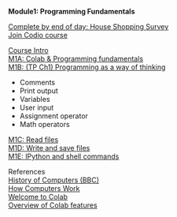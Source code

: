 <b>Module1: Programming Fundamentals</b>  

[Complete by end of day: House Shopping Survey](https://forms.gle/QxfeNCZ5Dzr9hnyv5)  
[Join Codio course](https://codio.com/p/signup?courseToken=lunar-robert)  

[Course Intro](https://www.dropbox.com/scl/fi/1sif6b40p181liyilboaf/00-1-Intro-to-Python-Bootcamp.pptx?rlkey=f4rrn37gzmes8q3k090b1opyw&dl=1)  
[M1A: Colab & Programming fundamentals](https://colab.research.google.com/drive/1pVkmyO5o25ySDo1UjKOPco5vzXlpZLl-)     
[M1B: (TP Ch1) Programming as a way of thinking](https://colab.research.google.com/github/AllenDowney/ThinkPython/blob/v3/chapters/chap01.ipynb)  
- Comments
- Print output
- Variables
- User input
- Assignment operator
- Math operators

[M1C: Read files](https://colab.research.google.com/github/computationalcore/introduction-to-python/blob/master/notebooks/4-files/PY0101EN-4-1-ReadFile.ipynb)  
[M1D: Write and save files](https://colab.research.google.com/github/computationalcore/introduction-to-python/blob/master/notebooks/4-files/PY0101EN-4-2-WriteFile.ipynb)  
[M1E: IPython and shell commands](https://colab.research.google.com/github/jakevdp/PythonDataScienceHandbook/blob/master/notebooks/01.05-IPython-And-Shell-Commands.ipynb#scrollTo=7eLVuNG2znHZ)  

References  
[History of Computers (BBC)](https://www.youtube.com/watch?v=6dME3wgaQpM&list=PL1331A4548513EA81)  
[How Computers Work](https://youtube.com/playlist?list=PLzdnOPI1iJNcsRwJhvksEo1tJqjIqWbN-&si=vFbHVlC_O4rsyYdn)  
[Welcome to Colab](https://colab.research.google.com/drive/https:/colab.research.google.com/drive/1LfDI7cDOmnbsYAfwqu9l4h3FQSG8dJrz)  
[Overview of Colab features](https://colab.research.google.com/notebooks/basic_features_overview.ipynb)  
